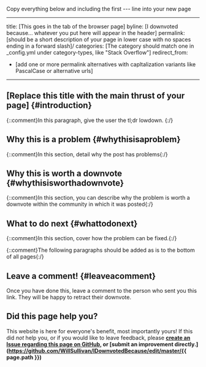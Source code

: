Copy everything below and including the first --- line into your new page

---
title: [This goes in the tab of the browser page]
byline: [I downvoted because... whatever you put here will appear in the header]
permalink: [should be a short description of your page in lower case with no spaces ending in a forward slash]/
categories: [The category should match one in _config.yml under category-types, like "Stack Overflow"]
redirect_from:
  - [add one or more permalink alternatives with capltalization variants like PascalCase or alternative urls]
---
## [Replace this title with the main thrust of your page] {#introduction}
{::comment}In this paragraph, give the user the tl;dr lowdown. {:/}

## Why this is a problem {#whythisisaproblem}
{::comment}In this section, detail why the post has problems{:/}

## Why this is worth a downvote {#whythisisworthadownvote}
{::comment}In this section, you can describe why the problem is worth a downvote within the community in which it was posted{:/}

## What to do next {#whattodonext}
{::comment}In this section, cover how the problem can be fixed.{:/}

{::comment}The following paragraphs should be added as is to the bottom of all pages{:/}
## Leave a comment! {#leaveacomment}
Once you have done this, leave a comment to the person who sent you this link. They will be happy to retract their downvote.

## Did this page help you?
This website is here for everyone's benefit, most importantly yours! If this did <i>not</i> help you, or if you would
like to leave feedback, please **[create an Issue regarding this page on GitHub,](https://github.com/WillSullivan/IDownvotedBecause/issues/new) or [submit an improvement directly.](https://github.com/WillSullivan/IDownvotedBecause/edit/master/{{ page.path }})**

